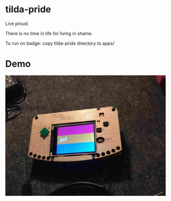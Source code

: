 # tilda-pride
Live proud.

There is no time in life for living in shame.

To run on badge: copy tilda-pride directory to apps/

# Demo
![In-Action](https://raw.githubusercontent.com/jof/tilda-pride/3ca493a1a95fd466677b59919badc632aa19502f/in_action.jpg)

